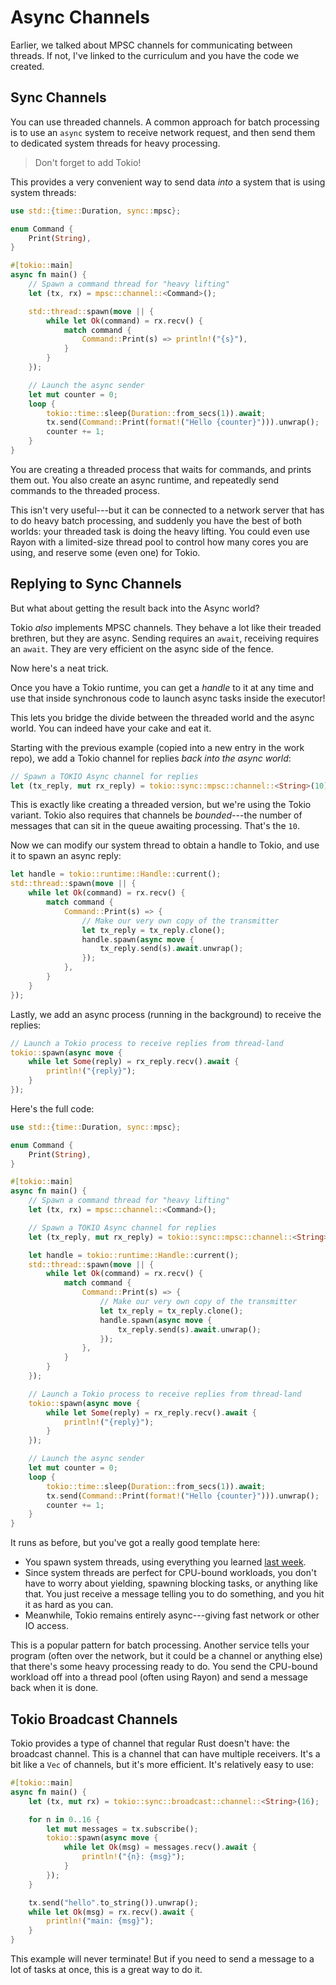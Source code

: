 # Async Channels

Earlier, we talked about MPSC channels for communicating between threads. If not, I've linked to the curriculum and you have the code we created.

## Sync Channels

You can use threaded channels. A common approach for batch processing is to use an `async` system to receive network request, and then send them to dedicated system threads for heavy processing.

> Don't forget to add Tokio!

This provides a very convenient way to send data *into* a system that is using system threads:

```rust
use std::{time::Duration, sync::mpsc};

enum Command {
    Print(String),
}

#[tokio::main]
async fn main() {
    // Spawn a command thread for "heavy lifting"
    let (tx, rx) = mpsc::channel::<Command>();

    std::thread::spawn(move || {
        while let Ok(command) = rx.recv() {
            match command {
                Command::Print(s) => println!("{s}"),
            }
        }
    });

    // Launch the async sender
    let mut counter = 0;
    loop {
        tokio::time::sleep(Duration::from_secs(1)).await;
        tx.send(Command::Print(format!("Hello {counter}"))).unwrap();
        counter += 1;
    }
}

```

You are creating a threaded process that waits for commands, and prints them out. You also create an async runtime, and repeatedly send commands to the threaded process.

This isn't very useful---but it can be connected to a network server that has to do heavy batch processing, and suddenly you have the best of both worlds: your threaded task is doing the heavy lifting. You could even use Rayon with a limited-size thread pool to control how many cores you are using, and reserve some (even one) for Tokio.

## Replying to Sync Channels

But what about getting the result back into the Async world?

Tokio *also* implements MPSC channels. They behave a lot like their treaded brethren, but they are async. Sending requires an `await`, receiving requires an `await`. They are very efficient on the async side of the fence.

Now here's a neat trick.

Once you have a Tokio runtime, you can get a *handle* to it at any time and use that inside synchronous code to launch async tasks inside the executor!

This lets you bridge the divide between the threaded world and the async world. You can indeed have your cake and eat it.

Starting with the previous example (copied into a new entry in the work repo), we add a Tokio channel for replies *back into the async world*:

```rust
// Spawn a TOKIO Async channel for replies
let (tx_reply, mut rx_reply) = tokio::sync::mpsc::channel::<String>(10);
```

This is exactly like creating a threaded version, but we're using the Tokio variant. Tokio also requires that channels be *bounded*---the number of messages that can sit in the queue awaiting processing. That's the `10`.

Now we can modify our system thread to obtain a handle to Tokio, and use it to spawn an async reply:

```rust
let handle = tokio::runtime::Handle::current();
std::thread::spawn(move || {
    while let Ok(command) = rx.recv() {
        match command {
            Command::Print(s) => {
                // Make our very own copy of the transmitter
                let tx_reply = tx_reply.clone();
                handle.spawn(async move {
                    tx_reply.send(s).await.unwrap();
                });
            },
        }
    }
});
```

Lastly, we add an async process (running in the background) to receive the replies:

```rust
// Launch a Tokio process to receive replies from thread-land
tokio::spawn(async move {
    while let Some(reply) = rx_reply.recv().await {
        println!("{reply}");
    }
});
```

Here's the full code:

```rust
use std::{time::Duration, sync::mpsc};

enum Command {
    Print(String),
}

#[tokio::main]
async fn main() {
    // Spawn a command thread for "heavy lifting"
    let (tx, rx) = mpsc::channel::<Command>();

    // Spawn a TOKIO Async channel for replies
    let (tx_reply, mut rx_reply) = tokio::sync::mpsc::channel::<String>(10);

    let handle = tokio::runtime::Handle::current();
    std::thread::spawn(move || {
        while let Ok(command) = rx.recv() {
            match command {
                Command::Print(s) => {
                    // Make our very own copy of the transmitter
                    let tx_reply = tx_reply.clone();
                    handle.spawn(async move {
                        tx_reply.send(s).await.unwrap();
                    });
                },
            }
        }
    });

    // Launch a Tokio process to receive replies from thread-land
    tokio::spawn(async move {
        while let Some(reply) = rx_reply.recv().await {
            println!("{reply}");
        }
    });

    // Launch the async sender
    let mut counter = 0;
    loop {
        tokio::time::sleep(Duration::from_secs(1)).await;
        tx.send(Command::Print(format!("Hello {counter}"))).unwrap();
        counter += 1;
    }
}
```

It runs as before, but you've got a really good template here:

* You spawn system threads, using everything you learned [last week](../02-SystemThreads/README.md).
* Since system threads are perfect for CPU-bound workloads, you don't have to worry about yielding, spawning blocking tasks, or anything like that. You just receive a message telling you to do something, and you hit it as hard as you can.
* Meanwhile, Tokio remains entirely async---giving fast network or other IO access.

This is a popular pattern for batch processing. Another service tells your program (often over the network, but it could be a channel or anything else) that there's some heavy processing ready to do. You send the CPU-bound workload off into a thread pool (often using Rayon) and send a message back when it is done.

## Tokio Broadcast Channels

Tokio provides a type of channel that regular Rust doesn't have: the broadcast channel. This is a channel that can have multiple receivers. It's a bit like a `Vec` of channels, but it's more efficient. It's relatively easy to use:

```rust
#[tokio::main]
async fn main() {
    let (tx, mut rx) = tokio::sync::broadcast::channel::<String>(16);

    for n in 0..16 {
        let mut messages = tx.subscribe();
        tokio::spawn(async move {
            while let Ok(msg) = messages.recv().await {
                println!("{n}: {msg}");
            }
        });
    }

    tx.send("hello".to_string()).unwrap();
    while let Ok(msg) = rx.recv().await {
        println!("main: {msg}");
    }
}
```

This example will never terminate! But if you need to send a message to a lot of tasks at once, this is a great way to do it.